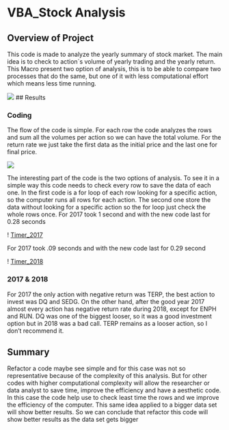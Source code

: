 # VBA_Stock Analysis

## Overview of Project
This code is made to analyze the yearly summary of stock market. The main idea is to check to action´s volume of yearly trading and the yearly return. This Macro present two option of analysis, this is to be able to compare two processes that do the same, but one of it with less computational effort which means less time running.

<img src="https://render.githubusercontent.com/render/math?math=Return =\frac{Ending Price}{Inicial Price}-1">
## Results

### Coding
The flow of the code is simple. For each row the code analyzes the rows and sum all the volumes per action so we can have the total volume. For the return rate we just take the first data as the initial price and the last one for final price. 

<img src="https://render.githubusercontent.com/render/math?math=Return =\frac{Ending Price}{Inicial Price}-1">

The interesting part of the code is the two options of analysis. To see it in a simple way this code needs to check every row to save the data of each one. In the first code is a for loop of each row looking for a specific action, so the computer runs all rows for each action. The second one store the data without looking for a specific action so the for loop just check the whole rows once.
For 2017 took 1 second and with the new code last for 0.28 seconds

! [Timer_2017](VBA_Challenge_2017.png)

For 2017 took .09 seconds and with the new code last for 0.29 second

! [Timer_2018](VBA_Challenge_2018.png)


### 2017 & 2018
For 2017 the only action with negative return was TERP, the best action to invest was DQ and SEDG.
On the other hand, after the good year 2017 almost every action has negative return rate during 2018, except for ENPH and RUN. DQ was one of the biggest looser, so it was a good investment option but in 2018 was a bad call. TERP remains as a looser action, so I don’t recommend it.


## Summary

Refactor a code maybe see simple and for this case was not so representative because of the complexity of this analysis. But for other codes with higher computational complexity will allow the researcher or data analyst to save time, improve the efficiency and have a aesthetic code.
In this case the code help use to check least time the rows and we improve the efficiency of the computer. This same idea applied to a bigger data set will show better results. So we can conclude that refactor this code will show better results as the data set gets bigger



